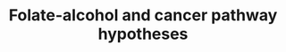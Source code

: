 ---
annotations:
- id: DOID:8618
  parent: disease of cellular proliferation
  type: Disease Ontology
  value: oral cavity cancer
- id: PW:0000013
  parent: disease pathway
  type: Pathway Ontology
  value: disease pathway
- id: PW:0000605
  parent: disease pathway
  type: Pathway Ontology
  value: cancer pathway
authors:
- Whom
- Khanspers
- MaintBot
- AlexanderPico
- Egonw
- Eweitz
communities:
- Diseases
description: As described in Hwang, et al., "The interaction of folate and alcohol
  consumption has been shown to have an antagonistic effect on the risk of oral cancer.
  Studies have demonstrated that increased intake of folate decreases the risk of
  oral cancer, while greater alcohol consumption has an opposite effect." This pathway
  is a hypothetical model for a causal role for P450 2E1 (CYP2E1) and aldehyde dehydrogenase
  1 (ALDH1) in oral cancers, implicating folate (via SAM) and alcohol.
last-edited: 2021-05-22
ndex: 1f4ee7f2-8b63-11eb-9e72-0ac135e8bacf
organisms:
- Homo sapiens
redirect_from:
- /index.php/Pathway:WP1589
- /instance/WP1589
revision: null
schema-jsonld:
- '@context': https://schema.org/
  '@id': https://wikipathways.github.io/pathways/WP1589.html
  '@type': Dataset
  creator:
    '@type': Organization
    name: WikiPathways
  description: As described in Hwang, et al., "The interaction of folate and alcohol
    consumption has been shown to have an antagonistic effect on the risk of oral
    cancer. Studies have demonstrated that increased intake of folate decreases the
    risk of oral cancer, while greater alcohol consumption has an opposite effect."
    This pathway is a hypothetical model for a causal role for P450 2E1 (CYP2E1) and
    aldehyde dehydrogenase 1 (ALDH1) in oral cancers, implicating folate (via SAM)
    and alcohol.
  keywords:
  - 5,10-Methylene-THF
  - 5-Methyl THF
  - ADH5
  - ALDH1A1
  - ALDH1L1
  - Acetaldehyde
  - Acetate
  - C/EBPB
  - CBS
  - CREB1
  - CYP2E1
  - Cystathionine
  - Cysteine
  - Ethanol
  - Folate
  - Homocysteine
  - MTHFR
  - MTR
  - Methionine
  - Nucleotide Synthesis
  - SAH
  - SAM
  - THF
  license: CC0
  name: Folate-alcohol and cancer pathway hypotheses
seo: CreativeWork
title: Folate-alcohol and cancer pathway hypotheses
wpid: WP1589
---